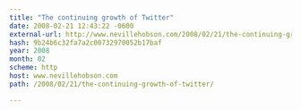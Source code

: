 ```yaml
---
title: "The continuing growth of Twitter"
date: 2008-02-21 12:43:22 -0600
external-url: http://www.nevillehobson.com/2008/02/21/the-continuing-growth-of-twitter/
hash: 9b24b6c32fa7a2c00732970052b17baf
year: 2008
month: 02
scheme: http
host: www.nevillehobson.com
path: /2008/02/21/the-continuing-growth-of-twitter/

---
```



